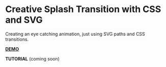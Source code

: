 # Creative Splash Transition with CSS and SVG

Creating an eye catching animation, just using SVG paths and CSS transitions.

[**DEMO**](https://lmgonzalves.github.io/splash-transition/)

**TUTORIAL** (coming soon)
